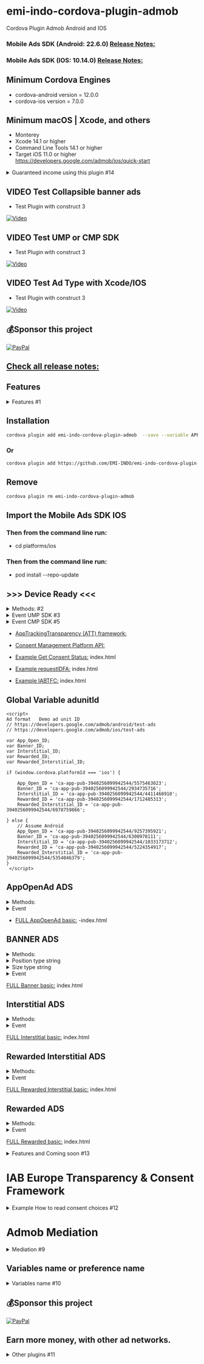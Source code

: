 

# emi-indo-cordova-plugin-admob
 Cordova Plugin Admob Android and IOS

### Mobile Ads SDK (Android: 22.6.0) [Release Notes:](https://developers.google.com/admob/android/rel-notes)

### Mobile Ads SDK (IOS: 10.14.0) [Release Notes:](https://developers.google.com/admob/ios/rel-notes)

## Minimum Cordova Engines
- cordova-android version = 12.0.0
- cordova-ios version = 7.0.0

## Minimum macOS | Xcode, and others
- Monterey
- Xcode 14.1 or higher
- Command Line Tools 14.1 or higher
- Target iOS 11.0 or higher
https://developers.google.com/admob/ios/quick-start

<details>
<summary>Guaranteed income using this plugin #14</summary>

  > __Note__
> - ## It's Not a fork, it's purely rewritten, clean of 3rd party code.

 > __Note__
> - ### No Ad-Sharing
> - ### No Remote Control
> - ### I guarantee 100% revenue for you.
> - [Code source:](https://github.com/googleads/googleads-mobile-android-examples) - Admob:
> - 
</details>

## VIDEO Test Collapsible banner ads
- Test Plugin with construct 3
  
[![Video](https://i9.ytimg.com/vi_webp/uUivVBC0cqs/mq2.webp?sqp=CNzalawG-oaymwEmCMACELQB8quKqQMa8AEB-AH-CYAC0AWKAgwIABABGGUgZShlMA8=&amp;rs=AOn4CLB5lKiCQAR08oDAP0oWkyDYkW1gLw)](https://youtu.be/uUivVBC0cqs)

## VIDEO Test UMP or CMP SDK
- Test Plugin with construct 3
  
[![Video](https://i9.ytimg.com/vi_webp/lELJRKDrkNk/mq3.webp?sqp=CITWlawG-oaymwEmCMACELQB8quKqQMa8AEB-AH-CYAC0AWKAgwIABABGEUgEyh_MA8=&amp;rs=AOn4CLDYD7KpupptdlALU58JVH9ibfjZIQ)](https://youtu.be/lELJRKDrkNk)

## VIDEO Test Ad Type with Xcode/IOS
- Test Plugin with construct 3
  
[![Video](https://i9.ytimg.com/vi_webp/YYMJuf7gIsg/mq3.webp?sqp=CNzalawG-oaymwEmCMACELQB8quKqQMa8AEB-AH-CYAC0AWKAgwIABABGBkgZSgsMA8=&amp;rs=AOn4CLAT_8U37b_ZJEg0wC3E-4eC63W82g)](https://youtu.be/YYMJuf7gIsg)

## 💰Sponsor this project
  [![PayPal](https://img.shields.io/badge/PayPal-00457C?style=for-the-badge&logo=paypal&logoColor=white)](https://paypal.me/emiindo)  
  
##  [Check all release notes:](https://github.com/EMI-INDO/emi-indo-cordova-plugin-admob/releases/)

## Features
<details>
<summary>Features #1</summary>
<ul>
<li> initialize</li>
<li> targeting</li>
<li> globalSettings</li>
<li> AppTrackingTransparency (ATT)</li>
<li> CMP SDK</li>
<li> UMP SDK</li>
<li> App Open Ads</li>
<li> Banner Ads</li>
<li> Interstitial Ads</li>
<li> Rewarded Ads</li>
<li> Mediation</li>
<li> impression-level-ad-revenue</li>
</ul>
</details>

## Installation

```sh
cordova plugin add emi-indo-cordova-plugin-admob  --save --variable APP_ID_ANDROID=ca-app-pub-xxx~xxx --variable APP_ID_IOS=ca-app-pub-xxx~xxx
```
### Or
```sh
cordova plugin add https://github.com/EMI-INDO/emi-indo-cordova-plugin-admob  --save --variable APP_ID_ANDROID=ca-app-pub-xxx~xxx --variable APP_ID_IOS=ca-app-pub-xxx~xxx
```
## Remove
```sh
cordova plugin rm emi-indo-cordova-plugin-admob
```



## Import the Mobile Ads SDK IOS
### Then from the command line run:
- cd platforms/ios
### Then from the command line run:
- pod install --repo-update



## >>> Device Ready <<<

<details>
<summary>Methods: #2</summary>
<pre> 
 // Support Platform: Android | IOS
cordova.plugins.emiAdmobPlugin.globalSettings([config_globalSettings]);
cordova.plugins.emiAdmobPlugin.targeting([config_Targeting]);
cordova.plugins.emiAdmobPlugin.initialize();
// UMP SDK 2.1.0
cordova.plugins.emiAdmobPlugin.getConsentRequest(); // (Platform: Both)
cordova.plugins.emiAdmobPlugin.consentReset(); // (Platform: Both)
cordova.plugins.emiAdmobPlugin.showPrivacyOptionsForm(); // (Platform: Both)
// CMP SDK 2.2.0
cordova.plugins.emiAdmobPlugin.requestIDFA(); // UMP SDK to handle Apple's App Tracking Transparency (ATT) (Platform: IOS)
cordova.plugins.emiAdmobPlugin.getIabTfc((IABTFC) => { console.log(JSONstringify(IABTFC)) }); // CMP SDK 2.2 (Platform: Both)

</pre>
<details>
<summary>Note setDebugGeography #2</summary>
Testing is very easy, no need for VPN, TEST-DEVICE-HASHED-ID, or anything else, everything has been made programmatically.

must be false if the application is released to the play store / app store.
consent from will continue to be called regardless of its status 0,1,2,3, 
until the value is changed to false.

setDebugGeography = true | false
</details>
<li>example</li></ul>
<pre> 
 

document.addEventListener("deviceready", function(){

    const config_globalSettings = [
    
    setAppMuted = false, //  default: false
    setAppVolume = 1, //  float: default: 1
    enableSameAppKey = false, // default: false
    npa = "1", // string "0" | "1"
    enableCollapsible = true, // (BETA) activate the collapsible banner ads
    responseInfo = false, // default: false
    setDebugGeography = false // default: false
    
    ]

cordova.plugins.emiAdmobPlugin.getConsentRequest( (ststus) => { console.log("Consent Status: " + ststus) });
cordova.plugins.emiAdmobPlugin.globalSettings(config_globalSettings);
 
 document.addEventListener('on.get.consent.status', () => {
  // Regardless of the state, call SDK initialize
   
   cordova.plugins.emiAdmobPlugin.initialize();
   cordova.plugins.emiAdmobPlugin.getIabTfc((IABTFC) => { console.log(JSONstringify(IABTFC)) }); 
});

}, false);

</pre>

</details>


<details>
<summary>Event UMP SDK #3</summary>
<pre> 
 on.get.consent.status
 <br>
</pre>
 <li>example:#4</li></ul>
<pre> 
document.addEventListener('on.get.consent.status', () => {

   console.log("on get consent status");

});
</pre>
</details>

<details>
<summary>Event CMP SDK #5</summary>
<pre> 
on.getIabTfc
on.TCString.expired
on.TCString.remove
 <br>
</pre>

<details>
<summary>Note #6</summary>
TCString expires 360 days, plugin automatically deletes it after 360 days. call consentRest()
</details>
 <li>example: #7</li></ul>
<pre> 
document.addEventListener('on.TCString.expired', () => {

   console.log("on TCString expires 360 days");
   cordova.plugins.emiAdmobPlugin.consentReset();

});
</pre>
</details>




- [AppTrackingTransparency (ATT) framework:](https://developer.apple.com/documentation/apptrackingtransparency/attrackingmanager/authorizationstatus) 
- [Consent Management Platform API:](https://github.com/InteractiveAdvertisingBureau/GDPR-Transparency-and-Consent-Framework/blob/master/TCFv2/IAB%20Tech%20Lab%20-%20CMP%20API%20v2.md#in-app-details)

- [Example Get Consent Status:](https://github.com/EMI-INDO/emi-indo-cordova-plugin-admob/blob/main/example/Advanced%20topics/consent.html) index.html
- [Example requestIDFA:](https://github.com/EMI-INDO/emi-indo-cordova-plugin-admob/blob/main/example/Advanced%20topics/requestIDFA.html) index.html
- [Example IABTFC:](https://github.com/EMI-INDO/emi-indo-cordova-plugin-admob/blob/main/example/Advanced%20topics/IABTFC.html) index.html



## Global Variable adunitId

```
<script>
Ad format	Demo ad unit ID
// https://developers.google.com/admob/android/test-ads
// https://developers.google.com/admob/ios/test-ads

var App_Open_ID;
var Banner_ID;
var Interstitial_ID;
var Rewarded_ID;
var Rewarded_Interstitial_ID;

if (window.cordova.platformId === 'ios') {
   
    App_Open_ID = 'ca-app-pub-3940256099942544/5575463023';
    Banner_ID = 'ca-app-pub-3940256099942544/2934735716';
    Interstitial_ID = 'ca-app-pub-3940256099942544/4411468910';
    Rewarded_ID = 'ca-app-pub-3940256099942544/1712485313';
    Rewarded_Interstitial_ID = 'ca-app-pub-3940256099942544/6978759866';
    
} else {
    // Assume Android
    App_Open_ID = 'ca-app-pub-3940256099942544/9257395921';
    Banner_ID = 'ca-app-pub-3940256099942544/6300978111';
    Interstitial_ID = 'ca-app-pub-3940256099942544/1033173712';
    Rewarded_ID = 'ca-app-pub-3940256099942544/5224354917';
    Rewarded_Interstitial_ID = 'ca-app-pub-3940256099942544/5354046379';
}
 </script>
```


## AppOpenAd ADS
 
<details>
<summary>Methods:</summary>
<pre> 
 // Support Platform: Android | IOS
 cordova.plugins.emiAdmobPlugin.loadAppOpenAd([config_AppOpenAd]);
 cordova.plugins.emiAdmobPlugin.showAppOpenAd();
 <br> 
</pre>
 <li>example:</li></ul>
<pre> 

// WARNING config must be an array[] not an object{}
// adUnitId = call Global Variable

 cordova.plugins.emiAdmobPlugin.loadAppOpenAd([ adUnitId = App_Open_ID, autoShow = true ]);
</pre>
</details>

<details>
<summary>Event</summary>
<pre> 
 on.appOpenAd.loaded
 on.appOpenAd.failed.loaded
 on.appOpenAd.dismissed
 on.appOpenAd.failed.show
 on.appOpenAd.show
 on.appOpenAd.revenue
 <br>
</pre>
 <li>example:</li></ul>
<pre> 
document.addEventListener('on.appOpenAd.loaded', () => {

   console.log("On App Open Ad loaded");

});
</pre>
</details>

- [FULL AppOpenAd basic:](https://github.com/EMI-INDO/emi-indo-cordova-plugin-admob/blob/main/example/app_open_ads.html) -index.html



 
 ## BANNER ADS

<details>
<summary>Methods:</summary>
<pre> 
cordova.plugins.emiAdmobPlugin.loadBannerAd([bannerConfig]);
cordova.plugins.emiAdmobPlugin.showBannerAd();
cordova.plugins.emiAdmobPlugin.hideBannerAd();
cordova.plugins.emiAdmobPlugin.removeBannerAd();
</pre>
  <li>example:</li></ul>
<pre> 
 // WARNING config must be an array[] not an object{}
 // adUnitId = call Global Variable

const bannerConfig = [

   adUnitId = Banner_ID,
   position = "bottom-center",
   size = "BANNER",
   collapsible = "bottom", // (BETA) enable in globalSettings
   adaptive_Width = 320, // Ignored
   autoShow = true // boolean

]

cordova.plugins.emiAdmobPlugin.loadBannerAd(bannerConfig);

</pre>
</details>

<details>
<summary>Position type string</summary>
<pre>
top-right
top-center
left
center
right
bottom-center
bottom-right
</pre>
</details>

<details>
<summary>Size type string</summary>
<pre>
ANCHORED
IN_LINE
FULL_WIDTH
BANNER
FLUID
LARGE_BANNER
MEDIUM_RECTANGLE
FULL_BANNER
LEADERBOARD
adaptive_Width = number
</pre>
</details>

<details>
<summary>Event</summary>
<pre>
on.banner.load
on.banner.failed.load
on.banner.click
on.banner.close
on.banner.impression
on.banner.open
 // new
on.banner.revenue
on.banner.remove
on.banner.hide
</pre>
 <li>example:</li></ul>
<pre> 
document.addEventListener('on.banner.load', () => {

   console.log("on banner load");

});</pre>
</details>

 [FULL Banner basic:](https://github.com/EMI-INDO/emi-indo-cordova-plugin-admob/blob/main/example/banner_ads.html) index.html


## Interstitial ADS


<details>
<summary>Methods:</summary>
<pre> 
 // Support Platform: Android | IOS
cordova.plugins.emiAdmobPlugin.loadInterstitialAd([config_Interstitial]);
cordova.plugins.emiAdmobPlugin.showInterstitialAd();
 <br> 
</pre>
 <li>example:</li></ul>
<pre> 

// WARNING config must be an array[] not an object{}
// adUnitId = call Global Variable

 cordova.plugins.emiAdmobPlugin.loadInterstitialAd([ adUnitId = Interstitial_ID, autoShow = true ]);
</pre>
</details>

<details>
<summary>Event</summary>
<pre> 
on.interstitial.loaded
on.interstitial.failed.load
on.interstitial.click
on.interstitial.dismissed
on.interstitial.failed.show
on.interstitial.impression
on.interstitial.show
 // new
 on.interstitial.revenue
 <br>
</pre>
 <li>example:</li></ul>
<pre> 
document.addEventListener('on.interstitial.loaded', () => {

   console.log("on interstitial Ad loaded");

});
</pre>
</details>


[FULL Interstitial basic:](https://github.com/EMI-INDO/emi-indo-cordova-plugin-admob/blob/main/example/interstitial_ads.html) index.html




## Rewarded Interstitial ADS



<details>
<summary>Methods:</summary>
<pre> 
 // Support Platform: Android | IOS
cordova.plugins.emiAdmobPlugin.loadRewardedInterstitialAd([config_rewardedInt]);
cordova.plugins.emiAdmobPlugin.showRewardedInterstitialAd();
 <br> 
</pre>
 <li>example:</li></ul>
<pre> 

// WARNING config must be an array[] not an object{}
// adUnitId = call Global Variable

 cordova.plugins.emiAdmobPlugin.loadRewardedInterstitialAd([ adUnitId = Rewarded_Interstitial_ID, autoShow = true ]);
</pre>
</details>

<details>
<summary>Event</summary>
<pre> 
on.rewardedInt.loaded
on.rewardedInt.failed.load
on.rewardedInt.click
on.rewardedInt.dismissed
on.rewardedInt.failed.show
on.rewardedInt.impression
on.rewardedInt.showed
on.rewardedInt.userEarnedReward
 // new
on.rewardedInt.revenue
on.rewardedInt.ad.skip
 <br>
</pre>
 <li>example:</li></ul>
<pre> 
document.addEventListener('on.rewardedInt.loaded', () => {

   console.log("on rewarded Interstitial load");

});
</pre>
</details>

[FULL Rewarded Interstitial basic:](https://github.com/EMI-INDO/emi-indo-cordova-plugin-admob/blob/main/example/rewarded_interstitial_ads.html) index.html



## Rewarded ADS



<details>
<summary>Methods:</summary>
<pre> 
 // Support Platform: Android | IOS
cordova.plugins.emiAdmobPlugin.loadRewardedAd([config_rewarded]);
cordova.plugins.emiAdmobPlugin.showRewardedAd();
 <br> 
</pre>
 <li>example:</li></ul>
<pre> 
// adUnitId = call Global Variable

 cordova.plugins.emiAdmobPlugin.loadRewardedAd([ adUnitId = Rewarded_ID, autoShow = true ]);
</pre>
</details>

<details>
<summary>Event</summary>
<pre> 
on.rewarded.loaded
on.rewarded.failed.load
on.rewarded.click
on.rewarded.dismissed
on.rewarded.failed.show
on.rewarded.impression
on.rewarded.show
on.reward.userEarnedReward
 // new
on.rewarded.revenue
on.rewarded.ad.skip

 <br>
</pre>
 <li>example:</li></ul>
<pre> 
document.addEventListener('on.rewarded.loaded', () => {

   console.log("on rewarded Ad loaded");

});
</pre>
</details>

[FULL Rewarded basic:](https://github.com/EMI-INDO/emi-indo-cordova-plugin-admob/blob/main/example/rewarded_ads.html) index.html















<details>
<summary>Features and Coming soon #13</summary>

## Features

- SDK initialize
- targeting   
- globalSettings
- App Open Ads
- Banner Ads
- Interstitial Ads
- Rewarded Ads
- Rewarded interstitial Ads
- [Consent](https://github.com/EMI-INDO/emi-indo-cordova-plugin-admob/blob/main/example/Advanced%20topics/consent.html)
- Mediation
- impression-level-ad-revenue
- GDPR IAB TFCv2.2
- AppTrackingTransparency (ATT)
- Collapsible banner ads (BETA)

 ## Coming soon
- App Open Ads ( Finished )
- User Consent ( Finished ) 
- Mediation ( Finished )
- https://developers.google.com/admob/android/native/start
- https://developers.google.com/admob/android/impression-level-ad-revenue ( Finished ) v1.1.9
- https://developers.google.com/admob/android/ssv
- https://developers.google.com/admob/android/privacy/gdpr ( Finished ) v1.4.0 [index.html](https://github.com/EMI-INDO/emi-indo-cordova-plugin-admob/blob/main/example/Advanced%20topics/consent_GDPR_IAB_TFCv2.2.html)
- https://github.com/InteractiveAdvertisingBureau/GDPR-Transparency-and-Consent-Framework/ ( Finished ) v1.4.0 [index.html](https://github.com/EMI-INDO/emi-indo-cordova-plugin-admob/blob/main/example/Advanced%20topics/consent_GDPR_IAB_TFCv2.2.html)


</details>





# IAB Europe Transparency & Consent Framework

<details>
<summary>Example How to read consent choices #12</summary>
                
               // index.html  https://github.com/EMI-INDO/emi-indo-cordova-plugin-admob/blob/main/example/Advanced%20topics/consent_GDPR_IAB_TFCv2.2.html
 ```sh
               // >>>>>>>>  New features (UMP) SDK v2.1.0
               // https://developers.google.com/admob/android/privacy/gdpr
                /*
                If the user chooses not to display ads, 
                you can restrict access to the app, or ban it,
                until they change their decision back, 
                Just call showPrivacyOptionsForm();
                */


             cordova.plugins.emiAdmobPlugin.getIabTfc(
                (info) => {
                    // How to read consent choices
                    console.log("IABTCF_gdprApplies: " + info.IABTCF_gdprApplies);
                    console.log("IABTCF_PurposeConsents: " + info.IABTCF_PurposeConsents);
                    console.log("IABTCF_TCString: " + info.IABTCF_TCString);

                                        // A small example
                                        var fundingChoices;
                    
                                        fundingChoices = info.IABTCF_PurposeConsents;
                                       if (fundingChoices === "1111111111"){
                                           
                                       // Enable app features.
                                        loadRewardedAd();
                                        
                                       } else if (fundingChoices === "") {
                    
                                           // disable app features.
                    
                                       } else {
                    
                                          // You have to test everything yourself.
                                          console.log(info);
                    
                                       }
                   
                },
                (error) => {
                     console.log("Error: " + error);
                    
                });

        

```

</details>



# Admob Mediation

<details>
<summary>Mediation #9</summary>



<img src="https://user-images.githubusercontent.com/78555833/229587307-91a7e380-aa2d-4140-a62d-fa8e6a8dd153.png" width="500">


## get Mediation Adapter Name

responseInfo = true // (debugging)

<img src="https://user-images.githubusercontent.com/78555833/230655800-0dbc3f12-72fb-4cf3-b4e6-801704fade28.png" width="250">



## Meta Audience Network

[Integrate Meta Audience Network with bidding :](https://developers.google.com/admob/android/mediation/meta)
- (Adapter default: 6.13.7.0)
### Installation
```sh
cordova plugin add emi-indo-cordova-plugin-mediation-meta
```

- ================================


## Unity Ads
[Integrate Unity Ads with Mediation :](https://developers.google.com/admob/android/mediation/unity)
- (Adapter default: 4.6.1.0)
### Installation
```sh
cordova plugin add emi-indo-cordova-plugin-mediation-unity
```

- ================================


## AppLovin Ads
[Integrate AppLovin with Mediation :](https://developers.google.com/admob/android/mediation/applovin)
- (Adapter default: 11.8.2.0)
### Installation
```sh
cordova plugin add emi-indo-cordova-plugin-mediation-applovin
```

- ================================


## AdColony Ads
[Integrate AdColony with Mediation :](https://developers.google.com/admob/android/mediation/adcolony)
- (Adapter default: 4.8.0.1)
### Installation
```sh
cordova plugin add emi-indo-cordova-plugin-mediation-adcolony
```

- ================================


## Chartboost Ads
[Integrate Chartboost with Mediation :](https://developers.google.com/admob/android/mediation/chartboost)
- (Adapter default: 9.2.1.0)
### Installation
```sh
cordova plugin add emi-indo-cordova-plugin-mediation-chartboost
```

- ================================


## ironSource Ads
[Integrate ironSource with Mediation :](https://developers.google.com/admob/android/mediation/ironsource)
- (Adapter default: 7.2.7.0)
### Installation
```sh
cordova plugin add emi-indo-cordova-plugin-mediation-ironsource
```
</details>



## Variables name or preference name

<details>
<summary>Variables name #10</summary>


> __Warning__
> This is so that if I don't have time to update the Mediation Adapter version later, you can do it yourself as below. 

- Cordova CLI Update Adapter version with Variables
```sh
cordova plugin add emi-indo-cordova-plugin-mediation-meta --variable META_ADAPTER_VERSION="xxxxx"
```
- Update Adapter version with config.xml
```sh
<preference name="META_ADAPTER_VERSION" value="xxxxx" />
```

### Variables Name

- --variable META_ADAPTER_VERSION="xxxxx"
- --variable UNITY_ADAPTER_VERSION="xxxxx"
- --variable APPLOVIN_ADAPTER_VERSION="xxxxx"
- --variable ADCOLONY_ADAPTER_VERSION="xxxxx"
- --variable CHARTBOOST_ADAPTER_VERSION="xxxxx"
- --variable IRONSOURCE_ADAPTER_VERSION="xxxxx"

### preference name

- META_ADAPTER_VERSION
- UNITY_ADAPTER_VERSION
- APPLOVIN_ADAPTER_VERSION
- ADCOLONY_ADAPTER_VERSION
- CHARTBOOST_ADAPTER_VERSION
- IRONSOURCE_ADAPTER_VERSION

- ================================
</details>





## 💰Sponsor this project
  [![PayPal](https://img.shields.io/badge/PayPal-00457C?style=for-the-badge&logo=paypal&logoColor=white)](https://paypal.me/emiindo)   
  

 ## Earn more money, with other ad networks.

<details>
<summary>Other plugins #11</summary>
 
  - ### emi-indo-cordova-plugin-fan
  
  [Facebook Audience Network:](https://github.com/EMI-INDO/emi-indo-cordova-plugin-fan) - Ads:
  
   - ### emi-indo-cordova-plugin-unityads
  
  [Cordova Plugin Unity:](https://github.com/EMI-INDO/emi-indo-cordova-plugin-unityads) - Ads:
  
  ## New Open AI
 
 - ### emi-indo-cordova-plugin-open-ai
  
  [Cordova Plugin Open Ai:](https://github.com/EMI-INDO/emi-indo-cordova-plugin-open-ai) - Open AI:
  
  
   ## New Firebase Analytics
 
 - ### emi-indo-cordova-plugin-fanalytics
  
  [Cordova Plugin Firebase Analytics:](https://github.com/EMI-INDO/emi-indo-cordova-plugin-fanalytics) - Firebase Analytics:
 </details>                            
